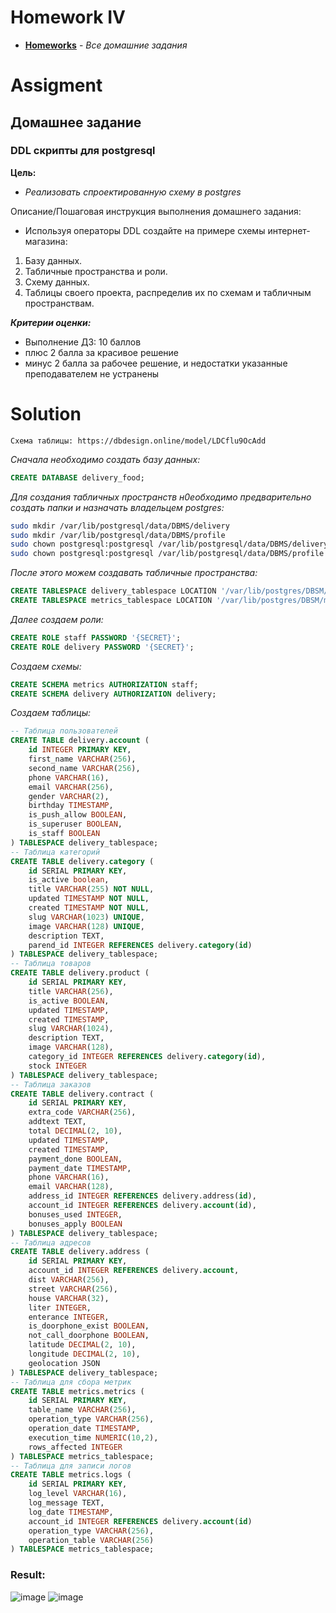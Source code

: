# Homework IV
* **[Homeworks](/README.md)** - *Все домашние задания*
# Assigment
## Домашнее задание
### DDL скрипты для postgresql

**Цель:**<br>
* *Реализовать спроектированную схему в postgres*

Описание/Пошаговая инструкция выполнения домашнего задания:
* Используя операторы DDL создайте на примере схемы интернет-магазина:
1. Базу данных.
2. Табличные пространства и роли.
3. Схему данных.
4. Таблицы своего проекта, распределив их по схемам и табличным пространствам.

***Критерии оценки:***
* Выполнение ДЗ: 10 баллов
* плюс 2 балла за красивое решение
* минус 2 балла за рабочее решение, и недостатки указанные преподавателем не устранены

[//]: # (# Assessment)
[//]: # (![image]&#40;https://user-images.githubusercontent.com/37443340/227890540-eda943c2-e323-4d0f-8213-ec2afbfc40d9.png&#41;)
[//]: # (   )
# Solution

    Схема таблицы: https://dbdesign.online/model/LDCflu9OcAdd
*Сначала необходимо создать базу данных:*
```sql
CREATE DATABASE delivery_food;
```
*Для создания табличных пространств н0еобходимо предварительно создать папки и назначать владельцем postgres:*
```bash
sudo mkdir /var/lib/postgresql/data/DBMS/delivery
sudo mkdir /var/lib/postgresql/data/DBMS/profile
sudo chown postgresql:postgresql /var/lib/postgresql/data/DBMS/delivery
sudo chown postgresql:postgresql /var/lib/postgresql/data/DBMS/profile
```
*После этого можем создавать табличные пространства:*
```sql
CREATE TABLESPACE delivery_tablespace LOCATION '/var/lib/postgres/DBSM/delivery';
CREATE TABLESPACE metrics_tablespace LOCATION '/var/lib/postgres/DBSM/metrics';
```
*Далее создаем роли:*
```sql
CREATE ROLE staff PASSWORD '{SECRET}';
CREATE ROLE delivery PASSWORD '{SECRET}';
```
*Создаем схемы:*
```sql
CREATE SCHEMA metrics AUTHORIZATION staff;
CREATE SCHEMA delivery AUTHORIZATION delivery;
```
*Создаем таблицы:*
```sql
-- Таблица пользователей
CREATE TABLE delivery.account (
    id INTEGER PRIMARY KEY,
    first_name VARCHAR(256),
    second_name VARCHAR(256),
    phone VARCHAR(16),
    email VARCHAR(256),
    gender VARCHAR(2),
    birthday TIMESTAMP,
    is_push_allow BOOLEAN,
    is_superuser BOOLEAN,
    is_staff BOOLEAN
) TABLESPACE delivery_tablespace;
-- Таблица категорий
CREATE TABLE delivery.category (
    id SERIAL PRIMARY KEY,
    is_active boolean,
    title VARCHAR(255) NOT NULL,
    updated TIMESTAMP NOT NULL,
    created TIMESTAMP NOT NULL,
    slug VARCHAR(1023) UNIQUE,
    image VARCHAR(128) UNIQUE,
    description TEXT,
    parend_id INTEGER REFERENCES delivery.category(id)
) TABLESPACE delivery_tablespace;
-- Таблица товаров
CREATE TABLE delivery.product (
    id SERIAL PRIMARY KEY,
    title VARCHAR(256),
    is_active BOOLEAN,
    updated TIMESTAMP,
    created TIMESTAMP,
    slug VARCHAR(1024),
    description TEXT,
    image VARCHAR(128),
    category_id INTEGER REFERENCES delivery.category(id),
    stock INTEGER
) TABLESPACE delivery_tablespace;
-- Таблица заказов
CREATE TABLE delivery.contract (
    id SERIAL PRIMARY KEY,
    extra_code VARCHAR(256),
    addtext TEXT, 
    total DECIMAL(2, 10),
    updated TIMESTAMP,
    created TIMESTAMP,
    payment_done BOOLEAN,
    payment_date TIMESTAMP,
    phone VARCHAR(16),
    email VARCHAR(128),
    address_id INTEGER REFERENCES delivery.address(id),
    account_id INTEGER REFERENCES delivery.account(id),
    bonuses_used INTEGER,
    bonuses_apply BOOLEAN
) TABLESPACE delivery_tablespace;
-- Таблица адресов
CREATE TABLE delivery.address (
	id SERIAL PRIMARY KEY,
	account_id INTEGER REFERENCES delivery.account,
	dist VARCHAR(256),
	street VARCHAR(256),
	house VARCHAR(32),
	liter INTEGER,
	enterance INTEGER,
	is_doorphone_exist BOOLEAN,
	not_call_doorphone BOOLEAN,
	latitude DECIMAL(2, 10),
	longitude DECIMAL(2, 10),
	geolocation JSON
) TABLESPACE delivery_tablespace;
-- Таблица для сбора метрик
CREATE TABLE metrics.metrics (
	id SERIAL PRIMARY KEY,
	table_name VARCHAR(256),
	operation_type VARCHAR(256),
	operation_date TIMESTAMP,
	execution_time NUMERIC(10,2),
	rows_affected INTEGER
) TABLESPACE metrics_tablespace;
-- Таблица для записи логов
CREATE TABLE metrics.logs (
	id SERIAL PRIMARY KEY,
	log_level VARCHAR(16),
	log_message TEXT,
	log_date TIMESTAMP,
	account_id INTEGER REFERENCES delivery.account(id)
	operation_type VARCHAR(256),
	operation_table VARCHAR(256)
) TABLESPACE metrics_tablespace;
```

### Result:
![image](https://user-images.githubusercontent.com/37443340/235297614-f7e9edb1-af7c-4e59-b80c-b9f98551b7cf.png)
![image](https://user-images.githubusercontent.com/37443340/235297459-11bb63ff-1a87-4fd0-a50d-45e9b963f839.png)